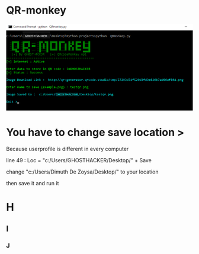 # QR-monkey

![screenshot](https://github.com/GH0STH4CKER/QR-monkey/blob/master/qrmonkeypython2.png?raw=true)

# You have to change save location  > 

 Because userprofile is different in every computer
 
 line 49 : Loc = "c:/Users/GHOSTHACKER/Desktop/" + Save
 
 change "c:/Users/Dimuth De Zoysa/Desktop/" to your location 
 
 then save it and run it
 
<h1>H</h1>
<h2>I</h2>
<h3>J</h3>
